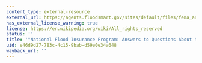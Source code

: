 ```yaml
---
content_type: external-resource
external_url: https://agents.floodsmart.gov/sites/default/files/fema_answers-to-questions-about-nfip-brochure-06-2023.pdf
has_external_license_warning: true
license: https://en.wikipedia.org/wiki/All_rights_reserved
status: ''
title: '"National Flood Insurance Program: Answers to Questions About the NFIP." (PDF)'
uid: e46d9d27-783c-4c15-9bab-d59e0e34a648
wayback_url: ''
---
```

